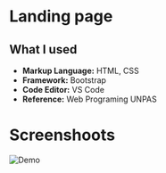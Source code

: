 # Landing page

<h2>What I used</h2>
<ul>
  <li><b>Markup Language:</b> HTML, CSS</li>
  <li><b>Framework:</b> Bootstrap</li>
  <li><b>Code Editor:</b> VS Code</li>
  <li><b>Reference:</b> Web Programing UNPAS</li>
</ul>

# Screenshoots
![Demo](https://user-images.githubusercontent.com/84588706/154788334-32d3fcfd-7ec7-4aab-9ab2-7db7385fdd59.png)
